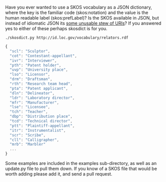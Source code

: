 Have you ever wanted to use a SKOS vocabulary as a JSON dictionary, where the key 
is the familiar code (skos:notation) and the value is the human readable label (skos:prefLabel)?
Is the SKOS available in JSON, but instead of idiomatic JSON its 
[some unusable stew of URIs](http://dvcs.w3.org/hg/rdf/raw-file/default/rdf-json/index.html)? If you answered yes to either of these perhaps skosdict is for you.

    ./skosdict.py http://id.loc.gov/vocabulary/relators.rdf

```javascript
{
  "scl": "Sculptor", 
  "cot": "Contestant-appellant", 
  "ivr": "Interviewer", 
  "pth": "Patent holder", 
  "uvp": "University place", 
  "lso": "Licensor", 
  "drm": "Draftsman", 
  "rth": "Research team head", 
  "pta": "Patent applicant", 
  "dln": "Delineator", 
  "ldr": "Laboratory director", 
  "mfr": "Manufacturer", 
  "lse": "Licensee", 
  "tch": "Teacher", 
  "dbp": "Distribution place", 
  "tcd": "Technical director", 
  "ptt": "Plaintiff-appellant", 
  "itr": "Instrumentalist", 
  "scr": "Scribe", 
  "cll": "Calligrapher", 
  "mrb": "Marbler"
  ...
}
```

Some examples are included in the examples sub-directory, as well as an
update.py file to pull them down. If you know of a SKOS file that would be worth
adding please add it, and send a pull request.
